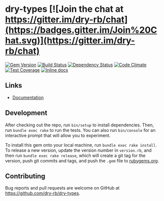 [gem]: https://rubygems.org/gems/dry-types
[travis]: https://travis-ci.org/dry-rb/dry-types
[gemnasium]: https://gemnasium.com/dry-rb/dry-types
[codeclimate]: https://codeclimate.com/github/dry-rb/dry-types
[coveralls]: https://coveralls.io/r/dry-rb/dry-types
[inchpages]: http://inch-ci.org/github/dry-rb/dry-types

# dry-types [![Join the chat at https://gitter.im/dry-rb/chat](https://badges.gitter.im/Join%20Chat.svg)](https://gitter.im/dry-rb/chat)

[![Gem Version](https://badge.fury.io/rb/dry-types.svg)][gem]
[![Build Status](https://travis-ci.org/dry-rb/dry-types.svg?branch=master)][travis]
[![Dependency Status](https://gemnasium.com/dry-rb/dry-types.svg)][gemnasium]
[![Code Climate](https://codeclimate.com/github/dry-rb/dry-types/badges/gpa.svg)][codeclimate]
[![Test Coverage](https://codeclimate.com/github/dry-rb/dry-types/badges/coverage.svg)][codeclimate]
[![Inline docs](http://inch-ci.org/github/dry-rb/dry-types.svg?branch=master)][inchpages]

## Links

* [Documentation](http://dry-rb.org/gems/dry-types)

## Development

After checking out the repo, run `bin/setup` to install dependencies. Then, run `bundle exec rake` to run the tests. You can also run `bin/console` for an interactive prompt that will allow you to experiment.

To install this gem onto your local machine, run `bundle exec rake install`. To release a new version, update the version number in `version.rb`, and then run `bundle exec rake release`, which will create a git tag for the version, push git commits and tags, and push the `.gem` file to [rubygems.org](https://rubygems.org).

## Contributing

Bug reports and pull requests are welcome on GitHub at https://github.com/dry-rb/dry-types.
